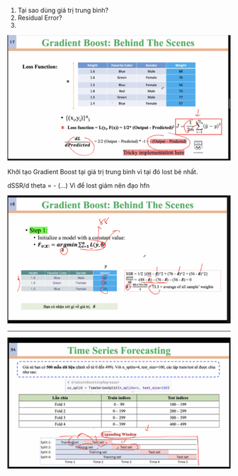 1. Tại sao dùng giá trị trung bình?
2. Residual Error?
3. 

![1757513306598](image/Gradient_Boost_2025-10-09/1757513306598.png)

Khởi tạo Gradient Boost tại giá trị trung bình vì tại đó lost bé nhất. 


dSSR/d theta = - (...) Vì để lost giảm nên đạo hfn 

![1757511829580](image/Gradient_Boost_2025-10-09/1757511829580.png)


---

![1757514465545](image/Gradient_Boost_2025-10-09/1757514465545.png)
